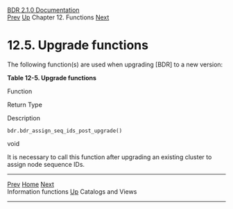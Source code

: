   [BDR 2.1.0 Documentation](README.md)                                                                                                     
  [Prev](functions-information.md "Information functions")   [Up](functions.md)    Chapter 12. Functions    [Next](catalogs-views.md "Catalogs and Views")  


# 12.5. Upgrade functions

The following function(s) are used when upgrading [BDR] to
a new version:


**Table 12-5. Upgrade functions**

Function

Return Type

Description


`bdr.bdr_assign_seq_ids_post_upgrade()`

void

It is necessary to call this function after upgrading an existing cluster to assign node sequence IDs.

  --------------------------------------------------- ------------------------------------- --------------------------------------------
  [Prev](functions-information.md)     [Home](README.md)     [Next](catalogs-views.md)  
  Information functions                                [Up](functions.md)                            Catalogs and Views
  --------------------------------------------------- ------------------------------------- --------------------------------------------
